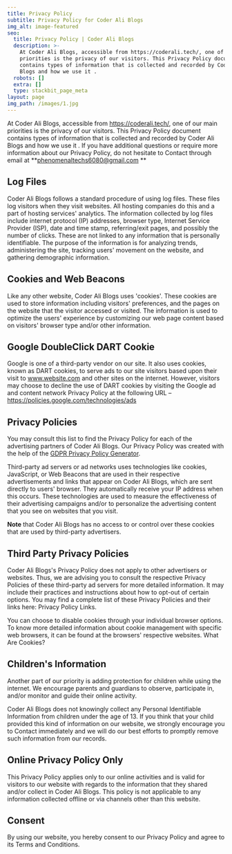 ```yaml
---
title: Privacy Policy
subtitle: Privacy Policy for Coder Ali Blogs
img_alt: image-featured
seo:
  title: Privacy Policy | Coder Ali Blogs
  description: >-
    At Coder Ali Blogs, accessible from https://coderali.tech/, one of our main
    priorities is the privacy of our visitors. This Privacy Policy document
    contains types of information that is collected and recorded by Coder Ali
    Blogs and how we use it .
  robots: []
  extra: []
  type: stackbit_page_meta
layout: page
img_path: /images/1.jpg
---
```

At Coder Ali Blogs, accessible from <https://coderali.tech/>, one of our main priorities is the privacy of our visitors. This Privacy Policy document contains types of information that is collected and recorded by Coder Ali Blogs and how we use it . If you have additional questions or require more information about our Privacy Policy, do not hesitate to Contact through email at **phenomenaltechs6080@gmail.com **

## Log Files

Coder Ali Blogs follows a standard procedure of using log files. These files log visitors when they visit websites. All hosting companies do this and a part of hosting services' analytics. The information collected by log files include internet protocol (IP) addresses, browser type, Internet Service Provider (ISP), date and time stamp, referring/exit pages, and possibly the number of clicks. These are not linked to any information that is personally identifiable. The purpose of the information is for analyzing trends, administering the site, tracking users' movement on the website, and gathering demographic information.

## Cookies and Web Beacons

Like any other website, Coder Ali Blogs uses 'cookies'. These cookies are used to store information including visitors' preferences, and the pages on the website that the visitor accessed or visited. The information is used to optimize the users' experience by customizing our web page content based on visitors' browser type and/or other information.

## Google DoubleClick DART Cookie

Google is one of a third-party vendor on our site. It also uses cookies, known as DART cookies, to serve ads to our site visitors based upon their visit to www.website.com and other sites on the internet. However, visitors may choose to decline the use of DART cookies by visiting the Google ad and content network Privacy Policy at the following URL – <https://policies.google.com/technologies/ads> 

## Privacy Policies

You may consult this list to find the Privacy Policy for each of the advertising partners of Coder Ali Blogs. Our Privacy Policy was created with the help of the [GDPR Privacy Policy Generator](https://webbeast.in).

Third-party ad servers or ad networks uses technologies like cookies, JavaScript, or Web Beacons that are used in their respective advertisements and links that appear on Coder Ali Blogs, which are sent directly to users' browser. They automatically receive your IP address when this occurs. These technologies are used to measure the effectiveness of their advertising campaigns and/or to personalize the advertising content that you see on websites that you visit.

**Note** that Coder Ali Blogs has no access to or control over these cookies that are used by third-party advertisers.

## Third Party Privacy Policies

Coder Ali Blogs's Privacy Policy does not apply to other advertisers or websites. Thus, we are advising you to consult the respective Privacy Policies of these third-party ad servers for more detailed information. It may include their practices and instructions about how to opt-out of certain options. You may find a complete list of these Privacy Policies and their links here: Privacy Policy Links.

You can choose to disable cookies through your individual browser options. To know more detailed information about cookie management with specific web browsers, it can be found at the browsers' respective websites. What Are Cookies?

## Children's Information

Another part of our priority is adding protection for children while using the internet. We encourage parents and guardians to observe, participate in, and/or monitor and guide their online activity.

Coder Ali Blogs does not knowingly collect any Personal Identifiable Information from children under the age of 13. If you think that your child provided this kind of information on our website, we strongly encourage you to Contact immediately and we will do our best efforts to promptly remove such information from our records.

## Online Privacy Policy Only

This Privacy Policy applies only to our online activities and is valid for visitors to our website with regards to the information that they shared and/or collect in Coder Ali Blogs. This policy is not applicable to any information collected offline or via channels other than this website.

## Consent

By using our website, you hereby consent to our Privacy Policy and agree to its Terms and Conditions.
